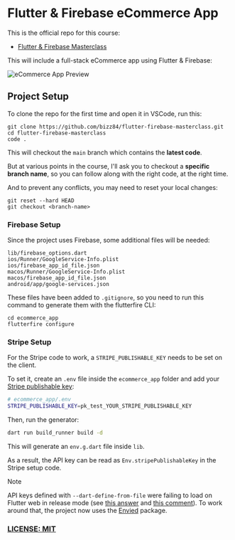 # Flutter & Firebase eCommerce App

This is the official repo for this course:

- [Flutter & Firebase Masterclass](https://codewithandrea.com/courses/flutter-firebase-masterclass/)

This will include a full-stack eCommerce app using Flutter & Firebase:

![eCommerce App Preview](/.github/images/ecommerce-app-preview.png)

## Project Setup

To clone the repo for the first time and open it in VSCode, run this:

```
git clone https://github.com/bizz84/flutter-firebase-masterclass.git
cd flutter-firebase-masterclass
code .
```

This will checkout the `main` branch which contains the **latest code**.

But at various points in the course, I'll ask you to checkout a **specific branch name**, so you can follow along with the right code, at the right time.

And to prevent any conflicts, you may need to reset your local changes:

```
git reset --hard HEAD
git checkout <branch-name>
```

### Firebase Setup

Since the project uses Firebase, some additional files will be needed:

```
lib/firebase_options.dart
ios/Runner/GoogleService-Info.plist
ios/firebase_app_id_file.json
macos/Runner/GoogleService-Info.plist
macos/firebase_app_id_file.json
android/app/google-services.json
```

These files have been added to `.gitignore`, so you need to run this command to generate them with the flutterfire CLI:

```
cd ecommerce_app
flutterfire configure
```

### Stripe Setup

For the Stripe code to work, a `STRIPE_PUBLISHABLE_KEY` needs to be set on the client.

To set it, create an `.env` file inside the `ecommerce_app` folder and add your [Stripe publishable key](https://dashboard.stripe.com/test/apikeys):

```bash
# ecommerce_app/.env
STRIPE_PUBLISHABLE_KEY=pk_test_YOUR_STRIPE_PUBLISHABLE_KEY
```

Then, run the generator:

```bash
dart run build_runner build -d
```

This will generate an `env.g.dart` file inside `lib`.

As a result, the API key can be read as `Env.stripePublishableKey` in the Stripe setup code.

> [!NOTE]
> API keys defined with `--dart-define-from-file` were failing to load on Flutter web in release mode (see [this answer](https://stackoverflow.com/a/65647968/436422) and [this comment](https://stackoverflow.com/questions/65647090/access-dart-define-environment-variables-inside-index-html#comment120444154_65647968)). To work around that, the project now uses the [Envied](https://pub.dev/packages/envied) package.

### [LICENSE: MIT](../LICENSE.md)